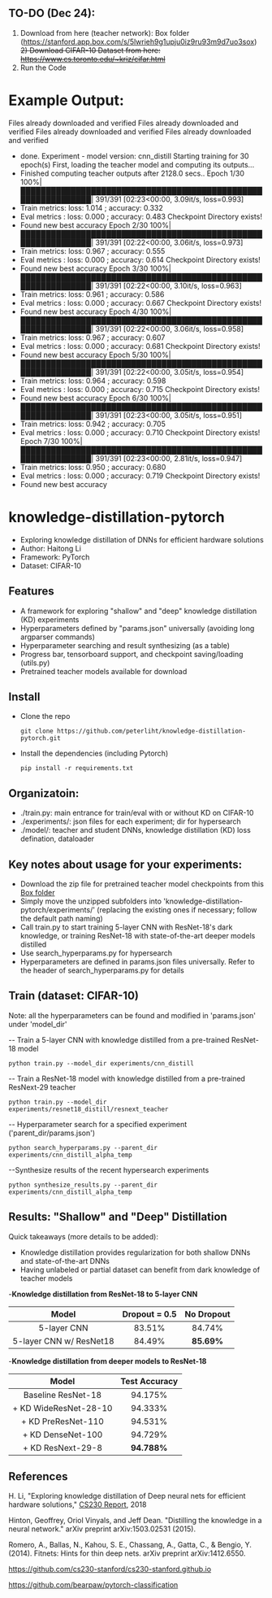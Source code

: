 ## TO-DO (Dec 24):

1) Download from here (teacher network): Box folder (https://stanford.app.box.com/s/5lwrieh9g1upju0iz9ru93m9d7uo3sox)
<del>2) Download CIFAR-10 Dataset from here: https://www.cs.toronto.edu/~kriz/cifar.html</del>
3) Run the Code


# Example Output:

Files already downloaded and verified
Files already downloaded and verified
Files already downloaded and verified
Files already downloaded and verified
- done.
Experiment - model version: cnn_distill
Starting training for 30 epoch(s)
First, loading the teacher model and computing its outputs...
- Finished computing teacher outputs after 2128.0 secs..
Epoch 1/30
100%|██████████████████████████████████████████████████████████████| 391/391 [02:23<00:00,  3.09it/s, loss=0.993]
- Train metrics: loss: 1.014 ; accuracy: 0.332
- Eval metrics : loss: 0.000 ; accuracy: 0.483
Checkpoint Directory exists! 
- Found new best accuracy
Epoch 2/30
100%|██████████████████████████████████████████████████████████████| 391/391 [02:22<00:00,  3.06it/s, loss=0.973]
- Train metrics: loss: 0.967 ; accuracy: 0.555
- Eval metrics : loss: 0.000 ; accuracy: 0.614
Checkpoint Directory exists! 
- Found new best accuracy
Epoch 3/30
100%|██████████████████████████████████████████████████████████████| 391/391 [02:22<00:00,  3.10it/s, loss=0.963]
- Train metrics: loss: 0.961 ; accuracy: 0.586
- Eval metrics : loss: 0.000 ; accuracy: 0.667
Checkpoint Directory exists! 
- Found new best accuracy
Epoch 4/30
100%|██████████████████████████████████████████████████████████████| 391/391 [02:22<00:00,  3.06it/s, loss=0.958]
- Train metrics: loss: 0.967 ; accuracy: 0.607
- Eval metrics : loss: 0.000 ; accuracy: 0.681
Checkpoint Directory exists! 
- Found new best accuracy
Epoch 5/30
100%|██████████████████████████████████████████████████████████████| 391/391 [02:22<00:00,  3.05it/s, loss=0.954]
- Train metrics: loss: 0.964 ; accuracy: 0.598
- Eval metrics : loss: 0.000 ; accuracy: 0.715
Checkpoint Directory exists! 
- Found new best accuracy
Epoch 6/30
100%|██████████████████████████████████████████████████████████████| 391/391 [02:23<00:00,  3.05it/s, loss=0.951]
- Train metrics: loss: 0.942 ; accuracy: 0.705
- Eval metrics : loss: 0.000 ; accuracy: 0.710
Checkpoint Directory exists! 
Epoch 7/30
100%|██████████████████████████████████████████████████████████████| 391/391 [02:23<00:00,  2.81it/s, loss=0.947]
- Train metrics: loss: 0.950 ; accuracy: 0.680
- Eval metrics : loss: 0.000 ; accuracy: 0.719
Checkpoint Directory exists! 
- Found new best accuracy





# knowledge-distillation-pytorch
* Exploring knowledge distillation of DNNs for efficient hardware solutions
* Author: Haitong Li
* Framework: PyTorch
* Dataset: CIFAR-10


## Features
* A framework for exploring "shallow" and "deep" knowledge distillation (KD) experiments
* Hyperparameters defined by "params.json" universally (avoiding long argparser commands)
* Hyperparameter searching and result synthesizing (as a table)
* Progress bar, tensorboard support, and checkpoint saving/loading (utils.py)
* Pretrained teacher models available for download 


## Install
* Clone the repo
  ```
  git clone https://github.com/peterliht/knowledge-distillation-pytorch.git
  ```

* Install the dependencies (including Pytorch)
  ```
  pip install -r requirements.txt
  ```


## Organizatoin:
* ./train.py: main entrance for train/eval with or without KD on CIFAR-10
* ./experiments/: json files for each experiment; dir for hypersearch
* ./model/: teacher and student DNNs, knowledge distillation (KD) loss defination, dataloader 


## Key notes about usage for your experiments:

* Download the zip file for pretrained teacher model checkpoints from this [Box folder](https://stanford.box.com/s/5lwrieh9g1upju0iz9ru93m9d7uo3sox)
* Simply move the unzipped subfolders into 'knowledge-distillation-pytorch/experiments/' (replacing the existing ones if necessary; follow the default path naming)
* Call train.py to start training 5-layer CNN with ResNet-18's dark knowledge, or training ResNet-18 with state-of-the-art deeper models distilled
* Use search_hyperparams.py for hypersearch
* Hyperparameters are defined in params.json files universally. Refer to the header of search_hyperparams.py for details


## Train (dataset: CIFAR-10)

Note: all the hyperparameters can be found and modified in 'params.json' under 'model_dir'

-- Train a 5-layer CNN with knowledge distilled from a pre-trained ResNet-18 model
```
python train.py --model_dir experiments/cnn_distill
```

-- Train a ResNet-18 model with knowledge distilled from a pre-trained ResNext-29 teacher
```
python train.py --model_dir experiments/resnet18_distill/resnext_teacher
```

-- Hyperparameter search for a specified experiment ('parent_dir/params.json')
```
python search_hyperparams.py --parent_dir experiments/cnn_distill_alpha_temp
```

--Synthesize results of the recent hypersearch experiments
```
python synthesize_results.py --parent_dir experiments/cnn_distill_alpha_temp
```


## Results: "Shallow" and "Deep" Distillation

Quick takeaways (more details to be added):

* Knowledge distillation provides regularization for both shallow DNNs and state-of-the-art DNNs
* Having unlabeled or partial dataset can benefit from dark knowledge of teacher models


-**Knowledge distillation from ResNet-18 to 5-layer CNN**

| Model                   | Dropout = 0.5      |  No Dropout        | 
| :------------------:    | :----------------: | :-----------------:|
| 5-layer CNN             | 83.51%             |  84.74%            | 
| 5-layer CNN w/ ResNet18 | 84.49%             |  **85.69%**        |

-**Knowledge distillation from deeper models to ResNet-18**


|Model                      |  Test Accuracy|
|:--------:                 |   :---------: |
|Baseline ResNet-18         | 94.175%       |
|+ KD WideResNet-28-10      | 94.333%       |
|+ KD PreResNet-110         | 94.531%       |
|+ KD DenseNet-100          | 94.729%       |
|+ KD ResNext-29-8          | **94.788%**   |



## References

H. Li, "Exploring knowledge distillation of Deep neural nets for efficient hardware solutions," [CS230 Report](http://cs230.stanford.edu/files_winter_2018/projects/6940224.pdf), 2018

Hinton, Geoffrey, Oriol Vinyals, and Jeff Dean. "Distilling the knowledge in a neural network." arXiv preprint arXiv:1503.02531 (2015).

Romero, A., Ballas, N., Kahou, S. E., Chassang, A., Gatta, C., & Bengio, Y. (2014). Fitnets: Hints for thin deep nets. arXiv preprint arXiv:1412.6550.

https://github.com/cs230-stanford/cs230-stanford.github.io

https://github.com/bearpaw/pytorch-classification
